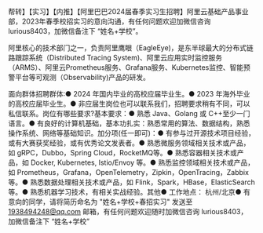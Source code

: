 帮转】【实习】【内推】【阿里巴巴2024届春季实习生招聘】阿里云基础产品事业部，2023年春季校招实习的意向沟通，有任何问题欢迎加微信咨询 lurious8403，加微信备注下 “姓名+学校”。

阿里核心的技术部⻔之一，负责阿里鹰眼（EagleEye)，是东半球最大的分布式链路跟踪系统（Distributed Tracing System)、阿里云应用实时监控服务（ARMS）、阿里云Prometheus服务、Grafana服务、Kubernetes监控、智能预警平台等可观测（Observability)产品的研发。

面向群体招聘群体:● 2024 年国内毕业的高校应届毕业生。● 2023 年海外毕业的高校应届毕业生。● 非应届生岗位也可以联系我们，招聘要求稍有不同，可以私信联系。岗位有哪些要求?基本要求：● 熟悉 Java、Golang 或 C++至少一⻔语言。● 有良好的计算机基础，基本功扎实：熟悉常用的算法、数据结构，熟悉操作系统、网络等基础知识。加分项(任一即可)：● 有参与过开源技术项目经验，或有大赛获奖经验，或有优秀论文发表者。● 熟悉微服务领域相关技术或产品，如 gRPC，Dubbo，Spring Cloud，RocketMQ等。● 熟悉容器相关技术或产品，如 Docker, Kubernetes, Istio/Envoy 等。● 熟悉监控领域相关技术或产品，如 Prometheus，Grafana，OpenTelemetry，Zipkin，OpenTracing，Zabbix 等。● 熟悉数据处理相关技术或产品，如 Flink，Spark，HBase，ElasticSearch 等。● 熟悉机器学习技术，有相关实战经验。其他● 工作地点： 杭州/北京● 有意向的同学，请将简历命名为 "姓名+学校+春招实习" 发送至 1938494248@qq.com 邮箱，有任何问题欢迎随时加微信咨询 lurious8403， 加微信备注下 “姓名+学校”
